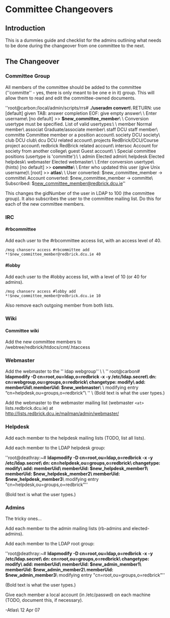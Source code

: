 # Committee Changeovers

## Introduction

This is a dummies guide and checklist for the admins outlining what needs to be done during the changeover from one committee to the next.

## The Changeover


### Committee Group

All members of the committee should be added to the committee (''committe'' - yes, there is only meant to be one e in it) group. This will allow them to read and edit the committee-owned documents.

''root@carbon:/local/admin/scripts/rrs# **./useradm convert**\\
RETURN: use [default] given  TAB: answer completion  EOF: give empty answer\\
\\
Enter username\\
[no default] >> **$new_committee_member**\\
\\
Conversion usertype must be specified. List of valid usertypes:\\
\\
 member       Normal member\\
 associat     Graduate/associate member\\
 staff        DCU staff member\\
 committe     Committee member or a position account\\
 society      DCU society\\
 club         DCU club\\
 dcu          DCU related account\\
 projects     RedBrick/DCU/Course project account\\
 redbrick     RedBrick related account\\
 intersoc     Account for society from another college\\
 guest        Guest account\\
\\
Special committee positions (usertype is 'committe'):\\
\\
 admin        Elected admin\\
 helpdesk     Elected helpdesk\\
 webmaster    Elected webmaster\\
\\
Enter conversion usertype\\
(hints) [no default] >> **committe**\\
\\
Enter who updated this user (give Unix username)\\
[root] >> **atlas**\\
\\
User converted: $new_committee_member -> committe\\
Account converted: $new_committee_member -> committe\\
Subscribed: $new_committee_member@redbrick.dcu.ie''

This changes the gidNumber of the user in LDAP to 100 (the committee group). It also subscribes the user to the committee mailing list. Do this for each of the new committee members.

### IRC

#### #rbcommittee

Add each user to the #rbcommittee access list, with an access level of 40.

    /msg chanserv access #rbcommittee add *!$new_committee_member@redbrick.dcu.ie 40

#### #lobby

Add each user to the #lobby access list, with a level of 10 (or 40 for admins).

    /msg chanserv access #lobby add *!$new_committee_member@redbrick.dcu.ie 10

Also remove each outgoing member from both lists.


### Wiki

#### Committee wiki

Add the new committee members to /webtree/redbrick/htdocs/cmt/.htaccess

### Webmaster

Add the webmaster to the '' ldap webgroup'' \\
\\
''
root@carbon# **ldapmodify -D cn=root,ou=ldap,o=redbrick -x -y /etc/ldap.secret\\
dn: cn=webgroup,ou=groups,o=redbrick\\
changetype: modify\\
add: memberUid\\
memberUid: $new_webmaster**\\
\\
modifying entry “cn=helpdesk,ou=groups,o=redbrick”\\
''
\\
(Bold text is what the user types.)

Add the webmaster to the webmaster mailing list (webmaster `<at>` lists.redbrick.dcu.ie) at http://lists.redbrick.dcu.ie/mailman/admin/webmaster/

### Helpdesk

Add each member to the helpdesk mailing lists (TODO, list all lists).

Add each member to the LDAP helpdesk group:

''root@deathray:~# **ldapmodify -D cn=root,ou=ldap,o=redbrick -x -y /etc/ldap.secret\\
dn: cn=helpdesk,ou=groups,o=redbrick\\
changetype: modify\\
add: memberUid\\
memberUid: $new_helpdesk_member1\\
memberUid: $new_helpdesk_member2\\
memberUid: $new_helpdesk_member3**\\
modifying entry "cn=helpdesk,ou=groups,o=redbrick"''

(Bold text is what the user types.)

### Admins

The tricky ones...

Add each member to the admin mailing lists (rb-admins and elected-admins).

Add each member to the LDAP root group:

''root@deathray:~# **ldapmodify -D cn=root,ou=ldap,o=redbrick -x -y /etc/ldap.secret\\
dn: cn=root,ou=groups,o=redbrick\\
changetype: modify\\
add: memberUid\\
memberUid: $new_admin_member1\\
memberUid: $new_admin_member2\\
memberUid: $new_admin_member3**\\
modifying entry "cn=root,ou=groups,o=redbrick"''

(Bold text is what the user types.)

Give each member a local account (in /etc/passwd) on each machine (TODO, document this, if necessary).

-Atlas\\
12 Apr 07
